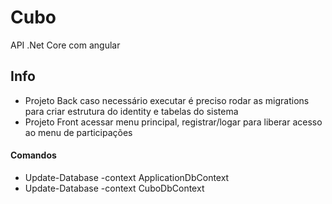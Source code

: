 # Cubo
  API .Net Core com angular 

## Info
  - Projeto Back caso necessário executar é preciso rodar as migrations para criar estrutura do identity e tabelas do sistema 
  - Projeto Front acessar menu principal, registrar/logar para liberar acesso ao menu de participações

#### Comandos 

 - Update-Database -context ApplicationDbContext
 - Update-Database -context CuboDbContext

